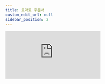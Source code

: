 ```yaml
---
title: 토마토 주문서
custom_edit_url: null
sidebar_position: 2
---
```


<iframe class="w-full h-screen frame" src="http://jinbasil.com/order/dum-to.html" frameborder="0"></iframe>